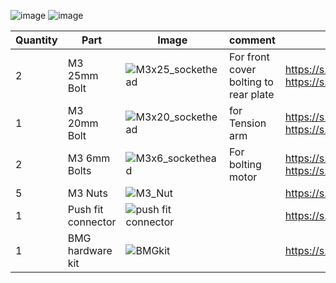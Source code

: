 ![image](https://user-images.githubusercontent.com/37383368/146018558-ad92f308-6d9c-4b46-8cc5-2e9f69a35e1f.png)
![image](https://user-images.githubusercontent.com/37383368/146020303-fb136ab4-5061-403d-b7cf-907462f8283e.png)


| Quantity | Part                         | Image             | comment  | Links  |
| ------ | ----                           | -------              | -----  | -----	|
| 2       | M3 25mm Bolt     | ![M3x25_sockethead](https://user-images.githubusercontent.com/37383368/146018806-cb7694ae-0053-4ed0-a4dd-c0a0398f1745.png) | For front cover bolting to rear plate | https://s.click.aliexpress.com/e/_9RWMof https://s.click.aliexpress.com/e/_9RMap3 |
| 1       | M3 20mm Bolt     |![M3x20_sockethead](https://user-images.githubusercontent.com/37383368/146019575-75ba08f7-e448-4505-b7a7-355320fb973a.png)  | for Tension arm | https://s.click.aliexpress.com/e/_9RWMof https://s.click.aliexpress.com/e/_9RMap3 |
| 2       | M3 6mm Bolts     | ![M3x6_sockethead](https://user-images.githubusercontent.com/37383368/146018893-9c43fdcd-af3c-43a6-889b-15e2ef85382e.png)  | For bolting motor | https://s.click.aliexpress.com/e/_9RWMof https://s.click.aliexpress.com/e/_9RMap3 |
| 5       | M3 Nuts  | ![M3_Nut](https://user-images.githubusercontent.com/37383368/146019006-72da970d-280e-4b80-8444-5fd5079a783e.png)   |     | https://s.click.aliexpress.com/e/_AFJSUp |
| 1       | Push fit connector  | ![push fit connector](https://user-images.githubusercontent.com/37383368/146020643-7de56373-1956-430e-af35-fa52e62a8844.PNG)   |     | https://s.click.aliexpress.com/e/_AoAejk |
| 1       | BMG hardware kit  | ![BMGkit](https://user-images.githubusercontent.com/37383368/146021210-b454fb64-363f-47c2-85e7-1beb848fa858.PNG)   |     | https://s.click.aliexpress.com/e/_A7iJeQ |

